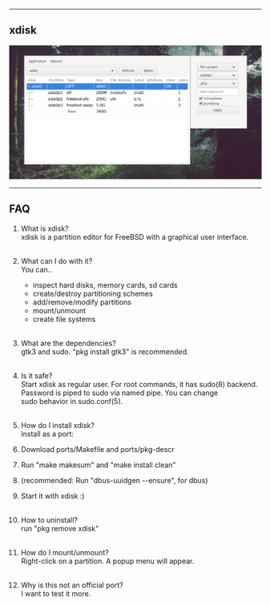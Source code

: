 
------------------------
xdisk
------------------------
![](screenshot/xdisk1.png)

-----------------------
FAQ
-----------------------

1. What is xdisk?<br>
xdisk is a partition editor for FreeBSD with a graphical user interface.<br><br>

2. What can I do with it?<br>
You can..<br>
   - inspect hard disks, memory cards, sd cards<br>
   - create/destroy partitioning schemes<br>
   - add/remove/modify partitions<br>
   - mount/unmount<br>
   - create file systems<br><br>

3. What are the dependencies?<br>
gtk3 and sudo. "pkg install gtk3" is recommended.<br><br>

4. Is it safe? <br>
Start xdisk as regular user. For root commands, it has sudo(8) backend.<br>
Password is piped to sudo via named pipe. You can change <br>
sudo behavior in sudo.conf(5).<br><br>

5. How do I install xdisk?<br>
Install as a port:<br>
1. Download ports/Makefile and ports/pkg-descr<br>
2. Run "make makesum" and "make install clean"<br>
3. (recommended: Run "dbus-uuidgen --ensure", for dbus)<br>
4. Start it with xdisk :)<br><br>

6. How to uninstall?<br>
run "pkg remove xdisk"<br><br>

7. How do I mount/unmount?<br>
Right-click on a partition. A popup menu will appear.<br><br>


8. Why is this not an official port?<br>
I want to test it more.<br>
